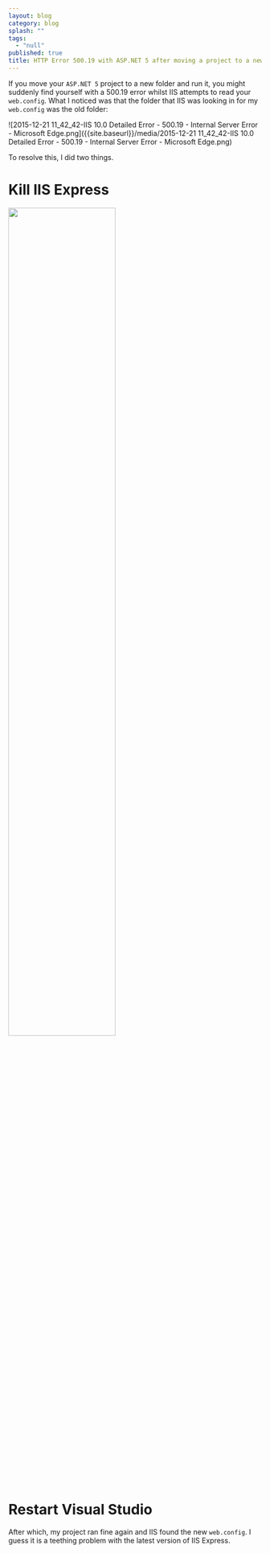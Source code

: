 ```yaml
---
layout: blog
category: blog
splash: ""
tags: 
  - "null"
published: true
title: HTTP Error 500.19 with ASP.NET 5 after moving a project to a new folder
---
```



If you move your `ASP.NET 5` project to a new folder and run it, you might suddenly find yourself with a 500.19 error whilst IIS attempts to read your `web.config`. What I noticed was that the folder that IIS was looking in for my `web.config` was the old folder:

![2015-12-21 11_42_42-IIS 10.0 Detailed Error - 500.19 - Internal Server Error ‎- Microsoft Edge.png]({{site.baseurl}}/media/2015-12-21 11_42_42-IIS 10.0 Detailed Error - 500.19 - Internal Server Error ‎- Microsoft Edge.png)

To resolve this, I did two things.

# Kill IIS Express

<img src="{{site.baseurl}}/media/2015-12-21 11_44_11-Run.png" width="65%" />

# Restart Visual Studio

After which, my project ran fine again and IIS found the new `web.config`. I guess it is a teething problem with the latest version of IIS Express.
